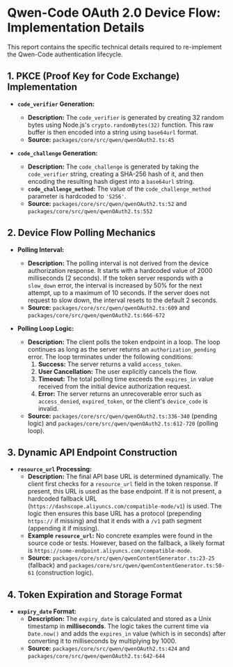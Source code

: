 # Qwen-Code OAuth 2.0 Device Flow: Implementation Details

This report contains the specific technical details required to re-implement the Qwen-Code authentication lifecycle.

## 1. PKCE (Proof Key for Code Exchange) Implementation

*   **`code_verifier` Generation:**
    *   **Description:** The `code_verifier` is generated by creating 32 random bytes using Node.js's `crypto.randomBytes(32)` function. This raw buffer is then encoded into a string using `base64url` format.
    *   **Source:** `packages/core/src/qwen/qwenOAuth2.ts:45`

*   **`code_challenge` Generation:**
    *   **Description:** The `code_challenge` is generated by taking the `code_verifier` string, creating a SHA-256 hash of it, and then encoding the resulting hash digest into a `base64url` string.
    *   **`code_challenge_method`:** The value of the `code_challenge_method` parameter is hardcoded to `'S256'`.
    *   **Source:** `packages/core/src/qwen/qwenOAuth2.ts:52` and `packages/core/src/qwen/qwenOAuth2.ts:552`

## 2. Device Flow Polling Mechanics

*   **Polling Interval:**
    *   **Description:** The polling interval is not derived from the device authorization response. It starts with a hardcoded value of 2000 milliseconds (2 seconds). If the token server responds with a `slow_down` error, the interval is increased by 50% for the next attempt, up to a maximum of 10 seconds. If the server does not request to slow down, the interval resets to the default 2 seconds.
    *   **Source:** `packages/core/src/qwen/qwenOAuth2.ts:609` and `packages/core/src/qwen/qwenOAuth2.ts:666-672`

*   **Polling Loop Logic:**
    *   **Description:** The client polls the token endpoint in a loop. The loop continues as long as the server returns an `authorization_pending` error. The loop terminates under the following conditions:
        1.  **Success:** The server returns a valid `access_token`.
        2.  **User Cancellation:** The user explicitly cancels the flow.
        3.  **Timeout:** The total polling time exceeds the `expires_in` value received from the initial device authorization request.
        4.  **Error:** The server returns an unrecoverable error such as `access_denied`, `expired_token`, or the client's `device_code` is invalid.
    *   **Source:** `packages/core/src/qwen/qwenOAuth2.ts:336-340` (pending logic) and `packages/core/src/qwen/qwenOAuth2.ts:612-720` (polling loop).

## 3. Dynamic API Endpoint Construction

*   **`resource_url` Processing:**
    *   **Description:** The final API base URL is determined dynamically. The client first checks for a `resource_url` field in the token response. If present, this URL is used as the base endpoint. If it is not present, a hardcoded fallback URL (`https://dashscope.aliyuncs.com/compatible-mode/v1`) is used. The logic then ensures this base URL has a protocol (prepending `https://` if missing) and that it ends with a `/v1` path segment (appending it if missing).
    *   **Example `resource_url`:** No concrete examples were found in the source code or tests. However, based on the fallback, a likely format is `https://some-endpoint.aliyuncs.com/compatible-mode`.
    *   **Source:** `packages/core/src/qwen/qwenContentGenerator.ts:23-25` (fallback) and `packages/core/src/qwen/qwenContentGenerator.ts:50-61` (construction logic).

## 4. Token Expiration and Storage Format

*   **`expiry_date` Format:**
    *   **Description:** The `expiry_date` is calculated and stored as a Unix timestamp in **milliseconds**. The logic takes the current time via `Date.now()` and adds the `expires_in` value (which is in seconds) after converting it to milliseconds by multiplying by 1000.
    *   **Source:** `packages/core/src/qwen/qwenOAuth2.ts:424` and `packages/core/src/qwen/qwenOAuth2.ts:642-644`
